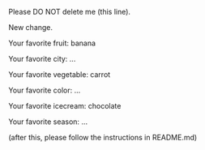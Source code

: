 Please DO NOT delete me (this line).

New change.


Your favorite fruit: banana

Your favorite city: ...

Your favorite vegetable: carrot 

Your favorite color: ...

Your favorite icecream: chocolate

Your favorite season: ...


(after this, please follow the instructions in README.md)
